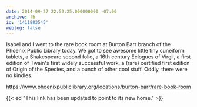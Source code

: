 ```yaml
---
date: 2014-09-27 22:52:25.000000000 -07:00
archive: fb
id: '1411883545'
weblog: false
---
```


Isabel and I went to the rare book room at Burton Barr branch of the Phoenix Public Library today. We got to see awesome little tiny cuneiform tablets, a Shakespeare second folio, a 16th century Eclogues of Virgil, a first edition of Twain's first widely successful work, a (rare) certified first edition of Origin of the Species, and a bunch of other cool stuff. Oddly, there were no kindles.

https://www.phoenixpubliclibrary.org/locations/burton-barr/rare-book-room

{{< ed "This link has been updated to point to its new home." >}}